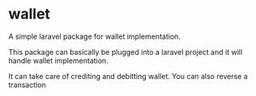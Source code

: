 # wallet

A simple laravel package for wallet implementation.

This package can basically be plugged into a laravel project and it will handle wallet implementation.

It can take care of crediting and debitting wallet. You can also reverse a transaction 
